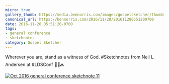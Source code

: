 ```yaml
---
micro: true
gallery_thumb: https://media.bennorris.com/images/gospelsketcher/thumbs/oct-16-1-anderson.jpg
canonical_url: https://bennorris.com/2016/11/28/201611280551200700
date: 2016-11-28 05:51:20-0700
tags:
- general conference
- sketchnotes
category: Gospel Sketcher
---
```


Wherever you are, stand as a witness of God.
#Sketchnotes from Neil L. Andersen at #LDSConf ✍🏼⛪️

[![Oct 2016 general conference sketchnote 11](https://media.bennorris.com/images/gospelsketcher/general-conference/oct-2016/oct-16-1-anderson.jpg)](https://media.bennorris.com/images/gospelsketcher/general-conference/oct-2016/oct-16-1-anderson.jpg)